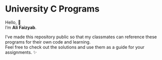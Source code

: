 # University C Programs

Hello, 👋  
I’m **Ali Faizyab**.  

I’ve made this repository public so that my classmates can reference these programs for their own code and learning.  
Feel free to check out the solutions and use them as a guide for your assignments. ✨

